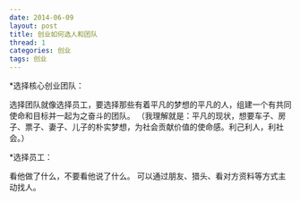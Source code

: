 ```yaml
---
date: 2014-06-09
layout: post
title: 创业如何选人和团队
thread: 1
categories: 创业
tags: 创业
---
```


*选择核心创业团队：

选择团队就像选择员工，要选择那些有着平凡的梦想的平凡的人，组建一个有共同使命和目标并一起为之奋斗的团队。
（我理解就是：平凡的现状，想要车子、房子、票子、妻子、儿子的朴实梦想，为社会贡献价值的使命感。利己利人，利社会。）

*选择员工：

看他做了什么，不要看他说了什么。
可以通过朋友、猎头、看对方资料等方式主动找人。

